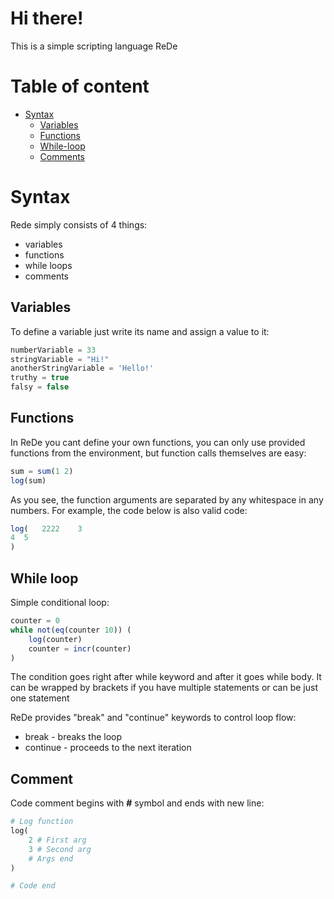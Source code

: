 # Hi there!
This is a simple scripting language ReDe

# Table of content
 - [Syntax](#syntax)
     - [Variables](#variables)
     - [Functions](#functions)
     - [While-loop](#while-loop)
     - [Comments](#comment)


# Syntax
Rede simply consists of 4 things:
 - variables
 - functions
 - while loops
 - comments

## Variables
To define a variable just write its name and assign a value to it:
```ts
numberVariable = 33
stringVariable = "Hi!"
anotherStringVariable = 'Hello!'
truthy = true
falsy = false
```

## Functions
In ReDe you cant define your own functions, you can only use provided functions from the environment, but function calls themselves are easy:
```ts
sum = sum(1 2)
log(sum)
```
As you see, the function arguments are separated by any whitespace in any numbers. For example, the code below is also valid code:
```ts
log(   2222    3     
4  5
)
```

## While loop
Simple conditional loop:
```ts
counter = 0
while not(eq(counter 10)) (
    log(counter)
    counter = incr(counter)
)
```
The condition goes right after while keyword and after it goes while body. 
It can be wrapped by brackets if you have multiple statements or can be just one statement

ReDe provides "break" and "continue" keywords to control loop flow:
 - break - breaks the loop
 - continue - proceeds to the next iteration

## Comment
Code comment begins with **#** symbol and ends with new line:
```python
# Log function
log(
    2 # First arg
    3 # Second arg
    # Args end
)

# Code end
```